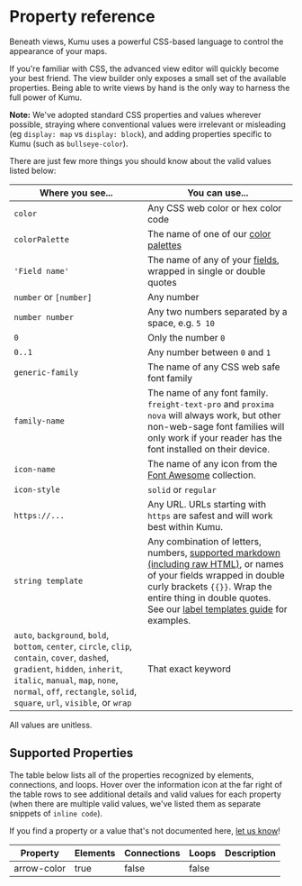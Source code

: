 # Property reference

Beneath views, Kumu uses a powerful CSS-based language to control the appearance of your maps.

If you're familiar with CSS, the advanced view editor will quickly become your best friend. The view builder only exposes a small set of the available properties. Being able to write views by hand is the only way to harness the full power of Kumu.

**Note:** We've adopted standard CSS properties and values wherever possible, straying where conventional values were irrelevant or misleading (eg `display: map` vs `display: block`), and adding properties specific to Kumu (such as `bullseye-color`).

There are just few more things you should know about the valid values listed below:

| Where you see...                                                                                                                                                                                                                                   | You can use...                                                                                                                                                                                                                                                          |
| -------------------------------------------------------------------------------------------------------------------------------------------------------------------------------------------------------------------------------------------------- | ----------------------------------------------------------------------------------------------------------------------------------------------------------------------------------------------------------------------------------------------------------------------- |
| `color`                                                                                                                                                                                                                                            | Any CSS web color or hex color code                                                                                                                                                                                                                                     |
| `colorPalette`                                                                                                                                                                                                                                     | The name of one of our [color palettes](color-reference.md)                                                                                                                                                                                                             |
| `'Field name'`                                                                                                                                                                                                                                     | The name of any of your [fields](fields.md), wrapped in single or double quotes                                                                                                                                                                                         |
| `number` or `[number]`                                                                                                                                                                                                                             | Any number                                                                                                                                                                                                                                                              |
| `number number`                                                                                                                                                                                                                                    | Any two numbers separated by a space, e.g. `5 10`                                                                                                                                                                                                                       |
| `0`                                                                                                                                                                                                                                                | Only the number `0`                                                                                                                                                                                                                                                     |
| `0..1`                                                                                                                                                                                                                                             | Any number between `0` and `1`                                                                                                                                                                                                                                          |
| `generic-family`                                                                                                                                                                                                                                   | The name of any CSS web safe font family                                                                                                                                                                                                                                |
| `family-name`                                                                                                                                                                                                                                      | The name of any font family. `freight-text-pro` and `proxima nova` will always work, but other non-web-sage font families will only work if your reader has the font installed on their device.                                                                         |
| `icon-name`                                                                                                                                                                                                                                        | The name of any icon from the [Font Awesome](https://fontawesome.com/icons) collection.                                                                                                                                                                                 |
| `icon-style`                                                                                                                                                                                                                                       | `solid` or `regular`                                                                                                                                                                                                                                                    |
| `https://...`                                                                                                                                                                                                                                      | Any URL. URLs starting with `https` are safest and will work best within Kumu.                                                                                                                                                                                          |
| `string template`                                                                                                                                                                                                                                  | Any combination of letters, numbers, [supported markdown (including raw HTML)](markdown.md), or names of your fields wrapped in double curly brackets `{{}}`. Wrap the entire thing in double quotes. See our [label templates guide](label-templates.md) for examples. |
| `auto`, `background`, `bold`, `bottom`, `center`, `circle`, `clip`, `contain`, `cover`, `dashed`, `gradient`, `hidden`, `inherit`, `italic`, `manual`, `map`, `none`, `normal`, `off`, `rectangle`, `solid`, `square`, `url`, `visible`, or `wrap` | That exact keyword                                                                                                                                                                                                                                                      |

All values are unitless.

## Supported Properties

The table below lists all of the properties recognized by elements, connections, and loops. Hover over the information icon at the far right of the table rows to see additional details and valid values for each property (when there are multiple valid values, we've listed them as separate snippets of `inline code`).

If you find a property or a value that's not documented here, [let us know](mailto:support@kumu.io)!

<table><thead><tr><th>Property</th><th data-type="checkbox">Elements</th><th data-type="checkbox">Connections</th><th data-type="checkbox">Loops</th><th>Description</th></tr></thead><tbody><tr><td>arrow-color</td><td>true</td><td>false</td><td>false</td><td></td></tr></tbody></table>
